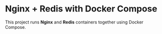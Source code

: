 # Nginx + Redis with Docker Compose

This project runs **Nginx** and **Redis** containers together using Docker Compose.

